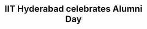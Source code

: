 ---
layout: post
title: IIT Hyderabad celebrates Alumni Day
event_date: 06-01-2020
categories: pressrelease
link: Press Release - IIT Hyderabad celebrates Alumni Day - 06-01-2020.pdf
---